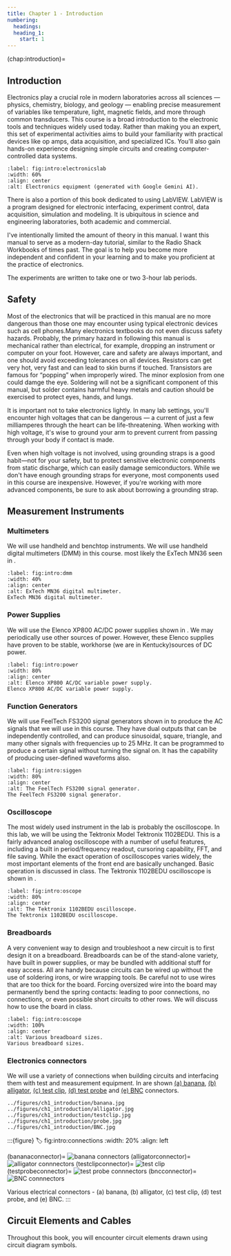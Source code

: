 ```yaml
---
title: Chapter 1 - Introduction
numbering:
  headings:
  heading_1:
    start: 1
---
```

(chap:introduction)=
## Introduction
Electronics play a crucial role in modern laboratories across all sciences — physics, chemistry, biology, and geology — enabling precise measurement of variables like temperature, light, magnetic fields, and more through common transducers. This course is a broad introduction to the electronic tools and techniques widely used today. Rather than making you an expert, this set of experimental activities aims to build your familiarity with practical devices like op amps, data acquisition, and specialized ICs. You'll also gain hands-on experience designing simple circuits and creating computer-controlled data systems. 
```{figure} ../figures/ch1_introduction/electronicsLabAI.png
:label: fig:intro:electronicslab
:width: 60%
:align: center
:alt: Electronics equipment (generated with Google Gemini AI).
```
There is also a portion of this book dedicated to using LabVIEW. LabVIEW is a program designed for electronic interfacing, experiment control, data acquisition, simulation and modeling. It is ubiquitous in science and engineering laboratories, both academic and commercial.

I've intentionally limited the amount of theory in this manual. I want this manual to serve as a modern-day tutorial, similar to the Radio Shack Workbooks of times past. The goal is to help you become more independent and confident in your learning and to make you proficient at the practice of electronics.

The experiments are written to take one or two 3-hour lab periods.

## Safety
Most of the electronics that will be practiced in this manual are no more dangerous than those one may encounter using typical electronic
devices such as cell phones.Many electronics textbooks do not even discuss safety hazards. Probably, the primary hazard in following this manual is mechanical rather than electrical, for example, dropping an instrument or computer on your foot. However, care and safety are always important, and one should avoid exceeding tolerances on all devices. Resistors can get very hot, very fast and can lead to skin burns if touched. Transistors are famous for “popping” when improperly wired. The minor explosion from one could damge the eye. Soldering will not be a significant component of this manual, but solder contains harmful heavy metals and caution should be exercised to protect eyes, hands, and lungs.

It is important not to take electronics lightly. In many lab settings, you'll encounter high voltages that can be dangerous — a current of just a few milliamperes through the heart can be life-threatening. When working with high voltage, it's wise to ground your arm to prevent current from passing through your body if contact is made.

Even when high voltage is not involved, using grounding straps is a good habit—not for your safety, but to protect sensitive electronic components from static discharge, which can easily damage semiconductors. While we don't have enough grounding straps for everyone, most components used in this course are inexpensive. However, if you're working with more advanced components, be sure to ask about borrowing a grounding strap.

## Measurement Instruments

### Multimeters
We will use handheld and benchtop instruments. We will use handheld digital multimeters (DMM) in this course. most likely the ExTech MN36 seen in [](#fig:intro:dmm). 
```{figure} ../figures/ch1_introduction/ExtechMN36.jpg
:label: fig:intro:dmm
:width: 40%
:align: center
:alt: ExTech MN36 digital multimeter.
ExTech MN36 digital multimeter.
```
### Power Supplies
We will use the Elenco XP800 AC/DC power supplies shown in [](#fig:intro:power). We may periodically use other sources of power. However, these Elenco supplies have proven to be stable, workhorse (we are in Kentucky)sources of DC power. 
```{figure} ../figures/ch1_introduction/ElencoPS.jpg
:label: fig:intro:power
:width: 80%
:align: center
:alt: Elenco XP800 AC/DC variable power supply.
Elenco XP800 AC/DC variable power supply.
```
### Function Generators
We will use FeelTech FS3200 signal generators shown in [](#fig:intro:siggen) to produce the AC signals that we will use in this course. They have dual outputs that can be independently controlled, and can produce sinusoidal, square, triangle, and many other signals with frequencies up to 25 MHz. It can be programmed to produce a certain signal without turning the signal on. It has the capability of producing user-defined waveforms also.
```{figure} ../figures/ch3_oscopes/FeelTech.jpg
:label: fig:intro:siggen
:width: 80%
:align: center
:alt: The FeelTech FS3200 signal generator.
The FeelTech FS3200 signal generator.
```
### Oscilloscope
The most widely used instrument in the lab is probably the oscilloscope. In this lab, we will be using the Tektronix Model Tektronix 1102BEDU. This is a fairly advanced analog oscilloscope with a number of useful features, including a built in period/frequency readout, cursoring capability, FFT, and file saving. While the exact operation of oscilloscopes varies widely, the most important elements of
the front end are basically unchanged. Basic operation is discussed in class.
The Tektronix 1102BEDU oscilloscope is shown in [](#fig:intro:oscope).
```{figure} ../figures/ch3_oscopes/Tektronix.jpg
:label: fig:intro:oscope
:width: 80%
:align: center
:alt: The Tektronix 1102BEDU oscilloscope.
The Tektronix 1102BEDU oscilloscope.
```

### Breadboards
A very convenient way to design and troubleshoot a new circuit is to first design it on a breadboard. Breadboards can be of the stand-alone variety, have built in power supplies, or may be bundled with additional stuff for easy access. All are handy because circuits can be wired up without the use of soldering irons, or wire wrapping tools. Be careful not to use wires that are too
thick for the board. Forcing oversized wire into the board may permanently bend the spring contacts: leading to poor connections, no connections, or even possible short circuits to other rows. We will discuss how to use the board in class.
```{figure} ../figures/ch1_introduction/Breadboard-Sizes.png
:label: fig:intro:oscope
:width: 100%
:align: center
:alt: Various breadboard sizes.
Various breadboard sizes.
```

### Electronics connectors
We will use a variety of connections when building circuits and interfacing them with test and measurement equipment. In [](#fig:intro:connections) are shown [(a) banana](#bananaconnector), [(b) alligator](#alligatorconnector), [(c) test clip](#testclipconnector), [(d) test probe](#testprobeconnector) and [(e) BNC](#bncconnector) connectors.
```
../figures/ch1_introduction/banana.jpg
../figures/ch1_introduction/alligator.jpg
../figures/ch1_introduction/testclip.jpg
../figures/ch1_introduction/probe.jpg
../figures/ch1_introduction/BNC.jpg
```

:::{figure}
:label: fig:intro:connections
:width: 20%
:align: left

(bananaconnector)=
![banana connectors](../figures/ch1_introduction/banana.jpg)
(alligatorconnector)=
![alligator connnectors](../figures/ch1_introduction/alligator.jpg)
(testclipconnector)=
![test clip](../figures/ch1_introduction/testclip.jpg)
(testprobeconnector)=
![test probe connnectors](../figures/ch1_introduction/probe.jpg)
(bncconnector)=
![BNC connnectors](../figures/ch1_introduction/BNC.jpg)

Various electrical connectors - (a) banana, (b) alligator, (c) test clip, (d) test probe, and (e) BNC.
:::
## Circuit Elements and Cables
Throughout this book, you will encounter circuit elements drawn using circuit diagram symbols.